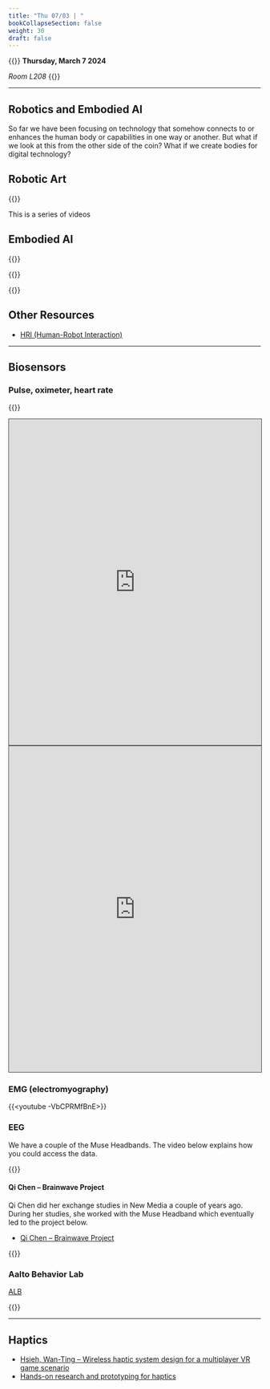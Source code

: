 ```yaml
---
title: "Thu 07/03 | "
bookCollapseSection: false
weight: 30
draft: false
---
```


{{<hint info>}}
**Thursday, March 7 2024**

*Room L208*
{{</hint>}}

---

## Robotics and Embodied AI

So far we have been focusing on technology that somehow connects to or enhances the human body or capabilities in one way or another. But what if we look at this from the other side of the coin? What if we create bodies for digital technology?

## Robotic Art

{{<youtube ZS4Bpr2BgnE>}}

This is a series of videos 

## Embodied AI

{{<youtube Qob2k_ldLuw>}}

{{<youtube Q5MKo7Idsok>}}

{{<youtube EjXcEU3Bbw>}}

## Other Resources

- [HRI (Human-Robot Interaction)](https://humanrobotinteraction.org/)

---

## Biosensors

### Pulse, oximeter, heart rate

{{<youtube FVOD5SdEAFA>}}

<iframe src="https://aalto.cloud.panopto.eu/Panopto/Pages/Embed.aspx?id=47118bcd-af60-4e4b-b646-ac7c01123449&autoplay=false&offerviewer=true&showtitle=true&showbrand=true&captions=true&interactivity=all" height="650" width="100%" style="border: 1px solid #464646;" allowfullscreen allow="autoplay"></iframe>

<iframe src="https://aalto.cloud.panopto.eu/Panopto/Pages/Embed.aspx?id=782bb396-1bef-4b30-99b4-ac7c01254c32&autoplay=false&offerviewer=true&showtitle=true&showbrand=true&captions=true&interactivity=all" height="650" width="100%" style="border: 1px solid #464646;" allowfullscreen allow="autoplay"></iframe>

### EMG (electromyography)

{{<youtube -VbCPRMfBnE>}}

### EEG

We have a couple of the Muse Headbands. The video below explains how you could access the data.

{{<youtube Br0JXvuzWEI>}}

#### Qi Chen – Brainwave Project

Qi Chen did her exchange studies in New Media a couple of years ago. During her studies, she worked with the Muse Headband which eventually led to the project below.

- [Qi Chen – Brainwave Project](https://mp.weixin.qq.com/s?__biz=Mzk0ODM5ODYzMA==&mid=2247491550&idx=1&sn=e35c034e8112c4a674943a34407a95fd&source=41#wechat_redirect)

{{<youtube PMCQRuucMM4>}}

### Aalto Behavior Lab

[ALB](https://www.aalto.fi/en/aalto-neuroimaging-ani-infrastructure/aalto-behavioral-laboratory)

{{<youtube QpyoRUFkZiA>}}

---

## Haptics

- [Hsieh, Wan-Ting – Wireless haptic system design for a multiplayer VR game scenario](https://aaltodoc.aalto.fi/handle/123456789/111855)
- [Hands-on research and prototyping for haptics](https://www.microsoft.com/en-us/research/blog/research-collection-hands-on-research-and-prototyping-for-haptics/)